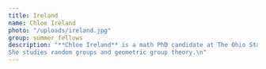 ```yaml
---
title: Ireland
name: Chloe Ireland
photo: "/uploads/ireland.jpg"
group: summer_fellows
description: "**Chloe Ireland** is a math PhD candidate at The Ohio State University. 
She studies random groups and geometric group theory.\n"
---
```

